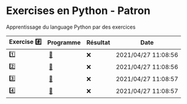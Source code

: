 # Exercises en Python - Patron

Apprentissage du language Python par des exercices

|  Exercise :hash:  |  Programme | Résultat | Date |
|-------------------|------------|----------|------|
| :one: | [:bookmark:](01/programme.py) | :x: | 2021/04/27 11:08:56 |
| :two: | [:bookmark:](02/programme.py) | :x: | 2021/04/27 11:08:56 |
| :three: | [:bookmark:](03/programme.py) | :x: | 2021/04/27 11:08:57 |
| :four: | [:bookmark:](04/programme.py) | :x: | 2021/04/27 11:08:57 |
